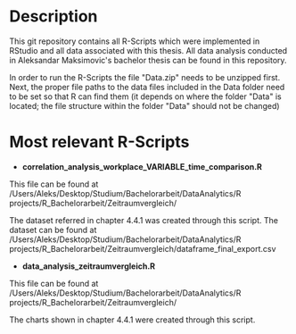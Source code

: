 # Description
This git repository contains all R-Scripts which were implemented in RStudio and all data associated with this thesis. All data analysis conducted in Aleksandar Maksimovic's bachelor thesis can be found in this repository.

In order to run the R-Scripts the file "Data.zip" needs to be unzipped first. Next, the proper file paths to the data files included in the Data folder need to be set so that R can find them (it depends on where the folder "Data" is located; the file structure within the folder "Data" should not be changed)


# Most relevant R-Scripts

 - **correlation_analysis_workplace_VARIABLE_time_comparison.R**

This file can be found at /Users/Aleks/Desktop/Studium/Bachelorarbeit/DataAnalytics/R projects/R_Bachelorarbeit/Zeitraumvergleich/

The dataset referred in chapter 4.4.1 was created through this script. The dataset can be found at 
/Users/Aleks/Desktop/Studium/Bachelorarbeit/DataAnalytics/R projects/R_Bachelorarbeit/Zeitraumvergleich/dataframe_final_export.csv

- **data_analysis_zeitraumvergleich.R**

This file can be found at /Users/Aleks/Desktop/Studium/Bachelorarbeit/DataAnalytics/R projects/R_Bachelorarbeit/Zeitraumvergleich/

The charts shown in chapter 4.4.1 were created through this script. 







